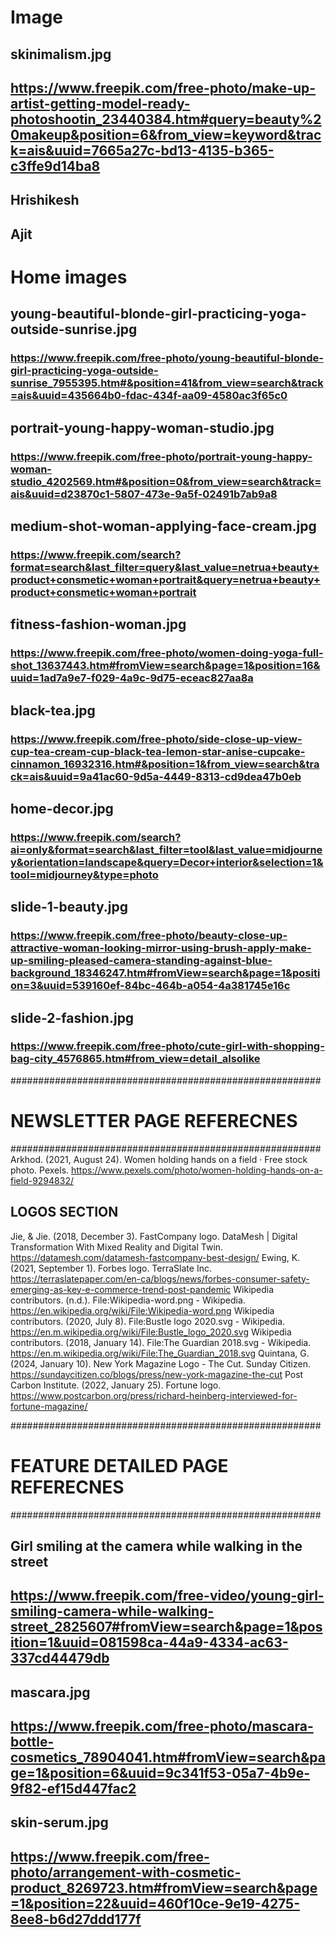 # Image

## skinimalism.jpg

## https://www.freepik.com/free-photo/make-up-artist-getting-model-ready-photoshootin_23440384.htm#query=beauty%20makeup&position=6&from_view=keyword&track=ais&uuid=7665a27c-bd13-4135-b365-c3ffe9d14ba8

## Hrishikesh
## Ajit

# Home images

## young-beautiful-blonde-girl-practicing-yoga-outside-sunrise.jpg

### https://www.freepik.com/free-photo/young-beautiful-blonde-girl-practicing-yoga-outside-sunrise_7955395.htm#&position=41&from_view=search&track=ais&uuid=435664b0-fdac-434f-aa09-4580ac3f65c0

## portrait-young-happy-woman-studio.jpg

### https://www.freepik.com/free-photo/portrait-young-happy-woman-studio_4202569.htm#&position=0&from_view=search&track=ais&uuid=d23870c1-5807-473e-9a5f-02491b7ab9a8

## medium-shot-woman-applying-face-cream.jpg

### https://www.freepik.com/search?format=search&last_filter=query&last_value=netrua+beauty+product+consmetic+woman+portrait&query=netrua+beauty+product+consmetic+woman+portrait

## fitness-fashion-woman.jpg

### https://www.freepik.com/free-photo/women-doing-yoga-full-shot_13637443.htm#fromView=search&page=1&position=16&uuid=1ad7a9e7-f029-4a9c-9d75-eceac827aa8a

## black-tea.jpg

### https://www.freepik.com/free-photo/side-close-up-view-cup-tea-cream-cup-black-tea-lemon-star-anise-cupcake-cinnamon_16932316.htm#&position=1&from_view=search&track=ais&uuid=9a41ac60-9d5a-4449-8313-cd9dea47b0eb

## home-decor.jpg

### https://www.freepik.com/search?ai=only&format=search&last_filter=tool&last_value=midjourney&orientation=landscape&query=Decor+interior&selection=1&tool=midjourney&type=photo

## slide-1-beauty.jpg

### https://www.freepik.com/free-photo/beauty-close-up-attractive-woman-looking-mirror-using-brush-apply-make-up-smiling-pleased-camera-standing-against-blue-background_18346247.htm#fromView=search&page=1&position=3&uuid=539160ef-84bc-464b-a054-4a381745e16c

## slide-2-fashion.jpg

### https://www.freepik.com/free-photo/cute-girl-with-shopping-bag-city_4576865.htm#from_view=detail_alsolike

########################################################
# NEWSLETTER PAGE REFERECNES
########################################################
Arkhod. (2021, August 24). Women holding hands on a field · Free stock photo. Pexels. https://www.pexels.com/photo/women-holding-hands-on-a-field-9294832/

## LOGOS SECTION 
Jie, & Jie. (2018, December 3). FastCompany logo. DataMesh | Digital Transformation With Mixed Reality and Digital Twin. https://datamesh.com/datamesh-fastcompany-best-design/
Ewing, K. (2021, September 1). Forbes logo. TerraSlate Inc. https://terraslatepaper.com/en-ca/blogs/news/forbes-consumer-safety-emerging-as-key-e-commerce-trend-post-pandemic
Wikipedia contributors. (n.d.). File:Wikipedia-word.png - Wikipedia. https://en.wikipedia.org/wiki/File:Wikipedia-word.png
Wikipedia contributors. (2020, July 8). File:Bustle logo 2020.svg - Wikipedia. https://en.m.wikipedia.org/wiki/File:Bustle_logo_2020.svg
Wikipedia contributors. (2018, January 14). File:The Guardian 2018.svg - Wikipedia. https://en.m.wikipedia.org/wiki/File:The_Guardian_2018.svg
Quintana, G. (2024, January 10). New York Magazine Logo - The Cut. Sunday Citizen. https://sundaycitizen.co/blogs/press/new-york-magazine-the-cut
Post Carbon Institute. (2022, January 25). Fortune logo. https://www.postcarbon.org/press/richard-heinberg-interviewed-for-fortune-magazine/

########################################################
# FEATURE DETAILED PAGE REFERECNES
########################################################

## Girl smiling at the camera while walking in the street

## https://www.freepik.com/free-video/young-girl-smiling-camera-while-walking-street_2825607#fromView=search&page=1&position=1&uuid=081598ca-44a9-4334-ac63-337cd44479db 

## mascara.jpg

## https://www.freepik.com/free-photo/mascara-bottle-cosmetics_78904041.htm#fromView=search&page=1&position=6&uuid=9c341f53-05a7-4b9e-9f82-ef15d447fac2

## skin-serum.jpg

## https://www.freepik.com/free-photo/arrangement-with-cosmetic-product_8269723.htm#fromView=search&page=1&position=22&uuid=460f10ce-9e19-4275-8ee8-b6d27ddd177f